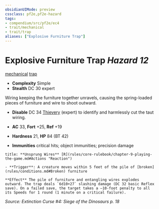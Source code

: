 ```yaml
---
obsidianUIMode: preview
cssclass: pf2e,pf2e-hazard
tags:
- compendium/src/pf2e/ec4
- trait/mechanical
- trait/trap
aliases: ["Explosive Furniture Trap"]
---
```

# Explosive Furniture Trap *Hazard 12*  
[mechanical](mechanical.md "Mechanical Hazard Trait")  [trap](trap.md "Trap Hazard Trait")  

- **Complexity** Simple
- **Stealth** DC 30 expert  

Wiring keeping the furniture together unravels, causing the spring-loaded pieces of furniture and wire to shoot outward.

- **Disable** DC 34 [Thievery](skills.md#Thievery) (expert) to identify and harmlessly cut the taut wiring.  

- **AC** 33, **Fort** +25, **Ref** +19
- **Hardness** 21, **HP** 84 (BT 42)
- **Immunities** critical hits; object immunities; precision damage

```ad-embed-ability
title: **Unsprung Wires** [R](rules/core-rulebook/chapter-9-playing-the-game.md#Actions "Reaction")

- **Trigger**: A creature moves within 5 feet of the pile of [broken](rules/conditions.md#Broken) furniture

**Effect** The pile of furniture and entangling wires explodes outward. The trap deals `6d10+27` slashing damage (DC 32 basic Reflex save). On a failed save, the target takes a –10-foot penalty to all its Speeds for 1 round (1 minute on a critical failure).
```

*Source: Extinction Curse #4: Siege of the Dinosaurs p. 18*